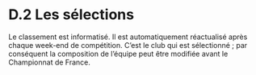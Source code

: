 # D.2 Les sélections

Le classement est informatisé. Il est automatiquement réactualisé après chaque week-end de compétition.
C’est le club qui est sélectionné ; par conséquent la composition de l’équipe peut être modifiée avant le
Championnat de France.
